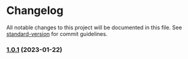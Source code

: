 # Changelog

All notable changes to this project will be documented in this file. See [standard-version](https://github.com/conventional-changelog/standard-version) for commit guidelines.

### [1.0.1](https://github.com/whydidoo/eslint-plugin-react-i18next-prettier-ignore/compare/v1.1.1...v1.0.1) (2023-01-22)
